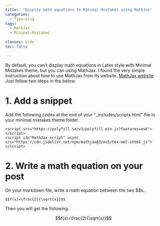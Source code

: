 ```yaml
---
title:  "Display math equations to Minimal Mistakes using MathJax"
categories:
  - Tips-blog
tags:
  - MathJax
  - Minimal-Mistakes
  
classes: wide
toc: false

---
```


By default, you can't display math equations in Latex style with Minimal Mistakes theme, but you can using MathJax.
I found the very simple instruction about how to use MathJax from its website.
[MathJax website](https://www.mathjax.org/#gettingstarted)
Just follow two steps in the below.


# 1. Add a snippet

Add the following codes at the end of your "\_includes/scripts.html" file in your minimal mistakes theme folder.

```
<script src="https://polyfill.io/v3/polyfill.min.js?features=es6"></script>
<script id="MathJax-script" async src="https://cdn.jsdelivr.net/npm/mathjax@3/es5/tex-mml-chtml.js"></script>
```



# 2. Write a math equation on your post

On your markdown file, write a math equation between the two \$\$s.

```
$$f(x)=\frac{2}{\sqrt{x}}$$
```
Then you will get the following.

$$f(x)=\frac{2}{\sqrt{x}}$$
